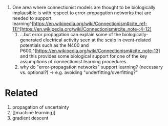 1. One area where connectionist models are thought to be biologically implausible is with respect to error-propagation networks that are needed to support learning^[https://en.wikipedia.org/wiki/Connectionism#cite_ref-11]^[https://en.wikipedia.org/wiki/Connectionism#cite_note-:4-12]
	1. ...but error propagation can explain some of the biologically-generated electrical activity seen at the scalp in event-related potentials such as the N400 and P600,^[https://en.wikipedia.org/wiki/Connectionism#cite_note-13] and this provides some biological support for one of the key assumptions of connectionist learning procedures.
	2. why do "error-propagation networks" support learning? (necessary vs. optional?) → e.g. avoiding "underfitting/overfitting?"

# Related
1. propagation of uncertainty
2. [[machine learning]]
3. gradient descent